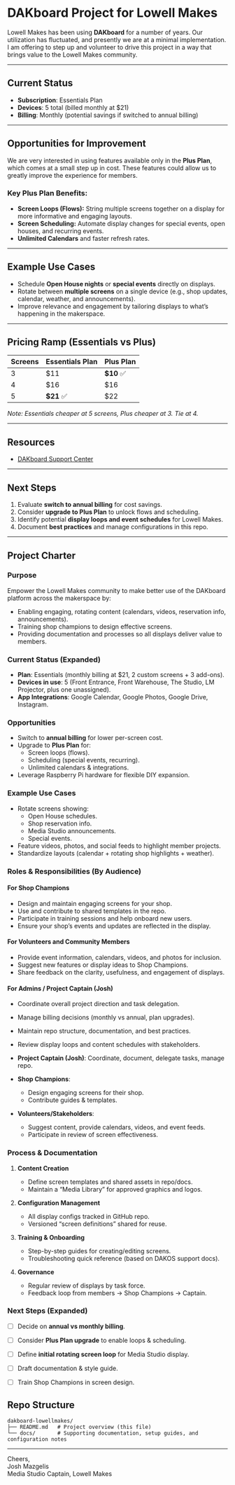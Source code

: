 # DAKboard Project for Lowell Makes

Lowell Makes has been using **DAKboard** for a number of years. Our utilization has fluctuated, and presently we are at a minimal implementation. I am offering to step up and volunteer to drive this project in a way that brings value to the Lowell Makes community.

---

## Current Status

- **Subscription**: Essentials Plan  
- **Devices**: 5 total (billed monthly at $21)  
- **Billing**: Monthly (potential savings if switched to annual billing)

---

## Opportunities for Improvement

We are very interested in using features available only in the **Plus Plan**, which comes at a small step up in cost. These features could allow us to greatly improve the experience for members.

### Key Plus Plan Benefits:
- **Screen Loops (Flows):** String multiple screens together on a display for more informative and engaging layouts.
- **Screen Scheduling:** Automate display changes for special events, open houses, and recurring events.
- **Unlimited Calendars** and faster refresh rates.

---

## Example Use Cases

- Schedule **Open House nights** or **special events** directly on displays.  
- Rotate between **multiple screens** on a single device (e.g., shop updates, calendar, weather, and announcements).  
- Improve relevance and engagement by tailoring displays to what’s happening in the makerspace.  

---

## Pricing Ramp (Essentials vs Plus)

| Screens | Essentials Plan | Plus Plan |
|---------|-----------------|-----------|
| 3       | $11             | **$10** ✅ |
| 4       | $16             | $16       |
| 5       | **$21** ✅       | $22       |

*Note: Essentials cheaper at 5 screens, Plus cheaper at 3. Tie at 4.*

---

## Resources

- [DAKboard Support Center](https://dakboard.freshdesk.com/support/home/)  

---

## Next Steps

1. Evaluate **switch to annual billing** for cost savings.  
2. Consider **upgrade to Plus Plan** to unlock flows and scheduling.  
3. Identify potential **display loops and event schedules** for Lowell Makes.  
4. Document **best practices** and manage configurations in this repo.  

---


## Project Charter

### Purpose
Empower the Lowell Makes community to make better use of the DAKboard platform across the makerspace by:
- Enabling engaging, rotating content (calendars, videos, reservation info, announcements).
- Training shop champions to design effective screens.
- Providing documentation and processes so all displays deliver value to members.

### Current Status (Expanded)
- **Plan**: Essentials (monthly billing at $21, 2 custom screens + 3 add-ons).
- **Devices in use**: 5 (Front Entrance, Front Warehouse, The Studio, LM Projector, plus one unassigned).
- **App Integrations**: Google Calendar, Google Photos, Google Drive, Instagram.

### Opportunities
- Switch to **annual billing** for lower per-screen cost.
- Upgrade to **Plus Plan** for:
  - Screen loops (flows).
  - Scheduling (special events, recurring).
  - Unlimited calendars & integrations.
- Leverage Raspberry Pi hardware for flexible DIY expansion.

### Example Use Cases
- Rotate screens showing:
  - Open House schedules.
  - Shop reservation info.
  - Media Studio announcements.
  - Special events.
- Feature videos, photos, and social feeds to highlight member projects.
- Standardize layouts (calendar + rotating shop highlights + weather).


### Roles & Responsibilities (By Audience)

#### For Shop Champions
- Design and maintain engaging screens for your shop.
- Use and contribute to shared templates in the repo.
- Participate in training sessions and help onboard new users.
- Ensure your shop’s events and updates are reflected in the display.

#### For Volunteers and Community Members
- Provide event information, calendars, videos, and photos for inclusion.
- Suggest new features or display ideas to Shop Champions.
- Share feedback on the clarity, usefulness, and engagement of displays.

#### For Admins / Project Captain (Josh)
- Coordinate overall project direction and task delegation.
- Manage billing decisions (monthly vs annual, plan upgrades).
- Maintain repo structure, documentation, and best practices.
- Review display loops and content schedules with stakeholders.

- **Project Captain (Josh)**: Coordinate, document, delegate tasks, manage repo.
- **Shop Champions**:
  - Design engaging screens for their shop.
  - Contribute guides & templates.
- **Volunteers/Stakeholders**:
  - Suggest content, provide calendars, videos, and event feeds.
  - Participate in review of screen effectiveness.

### Process & Documentation
1. **Content Creation**
   - Define screen templates and shared assets in repo/docs.
   - Maintain a “Media Library” for approved graphics and logos.

2. **Configuration Management**
   - All display configs tracked in GitHub repo.
   - Versioned “screen definitions” shared for reuse.

3. **Training & Onboarding**
   - Step-by-step guides for creating/editing screens.
   - Troubleshooting quick reference (based on DAKOS support docs).

4. **Governance**
   - Regular review of displays by task force.
   - Feedback loop from members → Shop Champions → Captain.

### Next Steps (Expanded)
- [ ] Decide on **annual vs monthly billing**.
- [ ] Consider **Plus Plan upgrade** to enable loops & scheduling.
- [ ] Define **initial rotating screen loop** for Media Studio display.
- [ ] Draft documentation & style guide.
- [ ] Train Shop Champions in screen design.


## Repo Structure

```
dakboard-lowellmakes/
├── README.md   # Project overview (this file)
└── docs/       # Supporting documentation, setup guides, and configuration notes
```

---

Cheers,  
Josh Mazgelis  
Media Studio Captain, Lowell Makes
